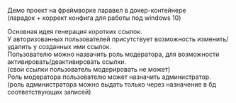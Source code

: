 <p>
    Демо проект на фреймворке ларавел в докер-контейнере<br />
    (ларадок + коррект конфига для работы под windows 10)
</p>
<p>
    Основная идея генерация коротких ссылок.<br />
    У авторизованных пользователей присутствует возможность изменить/удалить у созданных ими ссылок.<br />
    Пользователю можно назвачить роль модератора, для возможности активировать/деактивировать ссылки.<br />
    (свои ссылки пользователь модерировать не может)<br />
    Роль модератора пользователю может назначить администратор.<br />
    (роль администратора можно выдать только через назначение в бд соответствующих записей)
</p>